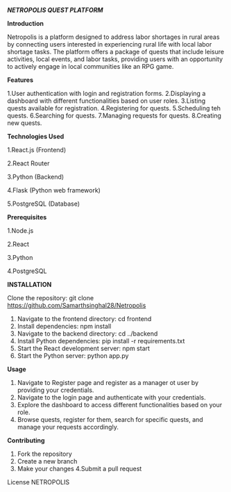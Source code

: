 ***NETROPOLIS QUEST PLATFORM***

**Introduction**

Netropolis is a platform designed to address labor shortages in rural areas by connecting users interested in experiencing rural life with local labor shortage tasks. The platform offers a package of quests that include leisure activities, local events, and labor tasks, providing users with an opportunity to actively engage in local communities like an RPG game.



**Features**

1.User authentication with login and registration forms.
2.Displaying a dashboard with different functionalities based on user roles.
3.Listing quests available for registration.
4.Registering for quests.
5.Scheduling teh quests.
6.Searching for quests.
7.Managing requests for quests.
8.Creating new quests.


**Technologies Used**

1.React.js (Frontend)

2.React Router

3.Python (Backend)

4.Flask (Python web framework)

5.PostgreSQL (Database)


**Prerequisites**

1.Node.js

2.React

3.Python

4.PostgreSQL



**INSTALLATION**


Clone the repository: git clone https://github.com/Samarthsinghal28/Netropolis

1. Navigate to the frontend directory: cd frontend
2. Install dependencies: npm install
3. Navigate to the backend directory: cd ../backend
4. Install Python dependencies: pip install -r requirements.txt
5. Start the React development server: npm start
6. Start the Python server: python app.py


**Usage**

1. Navigate to Register page and register as a manager ot user by providing your credentials.
2. Navigate to the login page and authenticate with your credentials.
3. Explore the dashboard to access different functionalities based on your role.
4. Browse quests, register for them, search for specific quests, and manage your requests accordingly.


**Contributing**

1. Fork the repository
2. Create a new branch
3. Make your changes
4.Submit a pull request


License
NETROPOLIS
